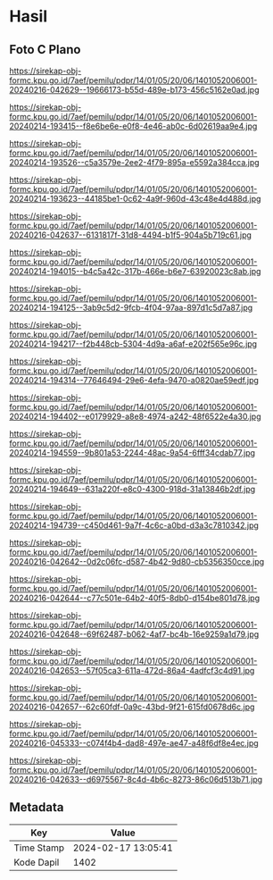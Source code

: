 # Hasil

## Foto C Plano

https://sirekap-obj-formc.kpu.go.id/7aef/pemilu/pdpr/14/01/05/20/06/1401052006001-20240216-042629--19666173-b55d-489e-b173-456c5162e0ad.jpg

https://sirekap-obj-formc.kpu.go.id/7aef/pemilu/pdpr/14/01/05/20/06/1401052006001-20240214-193415--f8e6be6e-e0f8-4e46-ab0c-6d02619aa9e4.jpg

https://sirekap-obj-formc.kpu.go.id/7aef/pemilu/pdpr/14/01/05/20/06/1401052006001-20240214-193526--c5a3579e-2ee2-4f79-895a-e5592a384cca.jpg

https://sirekap-obj-formc.kpu.go.id/7aef/pemilu/pdpr/14/01/05/20/06/1401052006001-20240214-193623--44185be1-0c62-4a9f-960d-43c48e4d488d.jpg

https://sirekap-obj-formc.kpu.go.id/7aef/pemilu/pdpr/14/01/05/20/06/1401052006001-20240216-042637--6131817f-31d8-4494-b1f5-904a5b719c61.jpg

https://sirekap-obj-formc.kpu.go.id/7aef/pemilu/pdpr/14/01/05/20/06/1401052006001-20240214-194015--b4c5a42c-317b-466e-b6e7-63920023c8ab.jpg

https://sirekap-obj-formc.kpu.go.id/7aef/pemilu/pdpr/14/01/05/20/06/1401052006001-20240214-194125--3ab9c5d2-9fcb-4f04-97aa-897d1c5d7a87.jpg

https://sirekap-obj-formc.kpu.go.id/7aef/pemilu/pdpr/14/01/05/20/06/1401052006001-20240214-194217--f2b448cb-5304-4d9a-a6af-e202f565e96c.jpg

https://sirekap-obj-formc.kpu.go.id/7aef/pemilu/pdpr/14/01/05/20/06/1401052006001-20240214-194314--77646494-29e6-4efa-9470-a0820ae59edf.jpg

https://sirekap-obj-formc.kpu.go.id/7aef/pemilu/pdpr/14/01/05/20/06/1401052006001-20240214-194402--e0179929-a8e8-4974-a242-48f6522e4a30.jpg

https://sirekap-obj-formc.kpu.go.id/7aef/pemilu/pdpr/14/01/05/20/06/1401052006001-20240214-194559--9b801a53-2244-48ac-9a54-6fff34cdab77.jpg

https://sirekap-obj-formc.kpu.go.id/7aef/pemilu/pdpr/14/01/05/20/06/1401052006001-20240214-194649--631a220f-e8c0-4300-918d-31a13846b2df.jpg

https://sirekap-obj-formc.kpu.go.id/7aef/pemilu/pdpr/14/01/05/20/06/1401052006001-20240214-194739--c450d461-9a7f-4c6c-a0bd-d3a3c7810342.jpg

https://sirekap-obj-formc.kpu.go.id/7aef/pemilu/pdpr/14/01/05/20/06/1401052006001-20240216-042642--0d2c06fc-d587-4b42-9d80-cb5356350cce.jpg

https://sirekap-obj-formc.kpu.go.id/7aef/pemilu/pdpr/14/01/05/20/06/1401052006001-20240216-042644--c77c501e-64b2-40f5-8db0-d154be801d78.jpg

https://sirekap-obj-formc.kpu.go.id/7aef/pemilu/pdpr/14/01/05/20/06/1401052006001-20240216-042648--69f62487-b062-4af7-bc4b-16e9259a1d79.jpg

https://sirekap-obj-formc.kpu.go.id/7aef/pemilu/pdpr/14/01/05/20/06/1401052006001-20240216-042653--57f05ca3-611a-472d-86a4-4adfcf3c4d91.jpg

https://sirekap-obj-formc.kpu.go.id/7aef/pemilu/pdpr/14/01/05/20/06/1401052006001-20240216-042657--62c60fdf-0a9c-43bd-9f21-615fd0678d6c.jpg

https://sirekap-obj-formc.kpu.go.id/7aef/pemilu/pdpr/14/01/05/20/06/1401052006001-20240216-045333--c074f4b4-dad8-497e-ae47-a48f6df8e4ec.jpg

https://sirekap-obj-formc.kpu.go.id/7aef/pemilu/pdpr/14/01/05/20/06/1401052006001-20240216-042633--d6975567-8c4d-4b6c-8273-86c06d513b71.jpg


## Metadata

| Key        | Value               |
| ---------- | ------------------- |
| Time Stamp | 2024-02-17 13:05:41 |
| Kode Dapil | 1402                |



